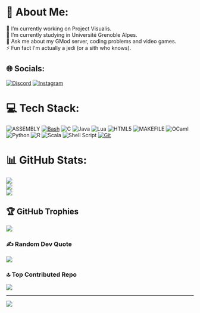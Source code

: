 # 💫 About Me:
🔭 I’m currently working on Project Visualis.<br>🌱 I’m currently studying in Université Grenoble Alpes.<br>💬 Ask me about my GMod server, coding problems and video games.<br>⚡ Fun fact I'm actually a jedi (or a sith who knows).


## 🌐 Socials:
[![Discord](https://img.shields.io/badge/Discord-%237289DA.svg?logo=discord&logoColor=white)](https://discord.com/users/265869968103440385) [![Instagram](https://img.shields.io/badge/Instagram-%23E4405F.svg?logo=Instagram&logoColor=white)](https://instagram.com/ya.maxence.vigilance) 

# 💻 Tech Stack:
![ASSEMBLY](https://img.shields.io/badge/_-ASM-6E4C13.svg?style=for-the-badge) [![Bash](https://img.shields.io/badge/Bash-4EAA25?style=for-the-badge&logo=gnubash&logoColor=fff)](#) ![C](https://img.shields.io/badge/c-%2300599C.svg?style=for-the-badge&logo=c&logoColor=white) ![Java](https://img.shields.io/badge/java-%23ED8B00.svg?style=for-the-badge&logo=openjdk&logoColor=white) ![Lua](https://img.shields.io/badge/lua-%232C2D72.svg?style=for-the-badge&logo=lua&logoColor=white) ![HTML5](https://img.shields.io/badge/html5-%23E34F26.svg?style=for-the-badge&logo=html5&logoColor=white) ![MAKEFILE](https://img.shields.io/badge/_-MAKEFILE-427819.svg?style=for-the-badge) ![OCaml](https://img.shields.io/badge/OCaml-%23E98407.svg?style=for-the-badge&logo=ocaml&logoColor=white) ![Python](https://img.shields.io/badge/python-3670A0?style=for-the-badge&logo=python&logoColor=ffdd54) ![R](https://img.shields.io/badge/r-%23276DC3.svg?style=for-the-badge&logo=r&logoColor=white) ![Scala](https://img.shields.io/badge/scala-%23DC322F.svg?style=for-the-badge&logo=scala&logoColor=white) ![Shell Script](https://img.shields.io/badge/shell_script-%23121011.svg?style=for-the-badge&logo=gnu-bash&logoColor=white) [![Git](https://img.shields.io/badge/Git-F05032?style=for-the-badge&logo=git&logoColor=fff)](#)
# 📊 GitHub Stats:
![](https://github-readme-stats.vercel.app/api?username=RayVoxYT&theme=dark&hide_border=false&include_all_commits=true&count_private=false)<br/>
![](https://github-readme-streak-stats.herokuapp.com/?user=RayVoxYT&theme=dark&hide_border=false)<br/>
![](https://github-readme-stats.vercel.app/api/top-langs/?username=RayVoxYT&theme=dark&hide_border=false&include_all_commits=true&count_private=false&layout=compact)

## 🏆 GitHub Trophies
![](https://github-profile-trophy.vercel.app/?username=RayVoxYT&theme=radical&no-frame=false&no-bg=true&margin-w=4)

### ✍️ Random Dev Quote
![](https://quotes-github-readme.vercel.app/api?type=horizontal&theme=radical)

### 🔝 Top Contributed Repo
![](https://github-contributor-stats.vercel.app/api?username=RayVoxYT&limit=5&theme=dark&combine_all_yearly_contributions=true)

---
[![](https://visitcount.itsvg.in/api?id=RayVoxYT&icon=3&color=4)](https://visitcount.itsvg.in)

<!-- Proudly created with GPRM ( https://gprm.itsvg.in ) -->
